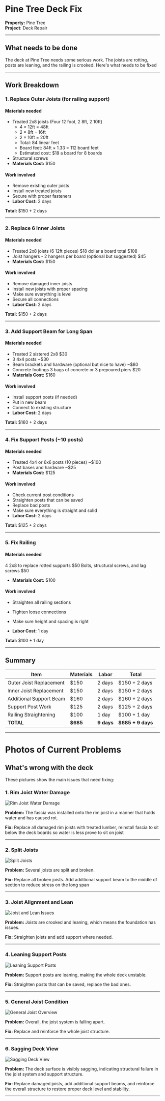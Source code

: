 # Pine Tree Deck Fix
**Property:** Pine Tree  
**Project:** Deck Repair  

---

## What needs to be done

The deck at Pine Tree needs some serious work. The joists are rotting, posts are leaning, and the railing is crooked. Here's what needs to be fixed

---

## Work Breakdown

### 1. Replace Outer Joists (for railing support)

#### Materials needed
- Treated 2x8 joists (Four 12 foot, 2 8ft, 2 10ft)
  - 4 × 12ft = 48ft
  - 2 × 8ft = 16ft  
  - 2 × 10ft = 20ft
  - Total: 84 linear feet
  - Board feet: 84ft × 1.33 = 112 board feet
  - Estimated cost: $18 a board for 8 boards
- Structural screws
- **Materials Cost:** $150

#### Work involved
- Remove existing outer joists
- Install new treated joists
- Secure with proper fasteners
- **Labor Cost:** 2 days

**Total:** $150 + 2 days

---

### 2. Replace 6 Inner Joists

#### Materials needed
- Treated 2x8 joists (6 12ft pieces) $18 dollar a board total $108
- Joist hangers - 2 hangers per board (optional but suggested) $45
- **Materials Cost:** $150

#### Work involved
- Remove damaged inner joists
- Install new joists with proper spacing
- Make sure everything is level
- Secure all connections
- **Labor Cost:** 2 days

**Total:** $150 + 2 days

---

### 3. Add Support Beam for Long Span

#### Materials needed
- Treated 2 sistered 2x8 $30
- 3 4x4 posts ~$30
- Beam brackets and hardware (optional but nice to have) ~$80
- Concrete footings 3 bags of concrete or 3 prepoured piers $20
- **Materials Cost:** $160

#### Work involved
- Install support posts (if needed)
- Put in new beam
- Connect to existing structure
- **Labor Cost:** 2 days

**Total:** $160 + 2 days

---

### 4. Fix Support Posts (~10 posts)

#### Materials needed
- Treated 4x4 or 6x6 posts (10 pieces) ~$100
- Post bases and hardware  ~$25
- **Materials Cost:** $125

#### Work involved
- Check current post conditions
- Straighten posts that can be saved
- Replace bad posts
- Make sure everything is straight and solid
- **Labor Cost:** 2 days

**Total:** $125 + 2 days

---

### 5. Fix Railing

#### Materials needed
 4 2x8 to replace rotted supports $50
 Bolts, structural screws, and lag screws $50
- **Materials Cost:** $100

#### Work involved
- Straighten all railing sections
- Tighten loose connections
- Make sure height and spacing is right

- **Labor Cost:** 1 day

**Total:** $100 + 1 day

---

## Summary

| Item | Materials | Labor | Total |
|------|-----------|-------|-------|
| Outer Joist Replacement | $150 | 2 days | $150 + 2 days |
| Inner Joist Replacement | $150 | 2 days | $150 + 2 days |
| Additional Support Beam | $160 | 2 days | $160 + 2 days |
| Support Post Work | $125 | 2 days | $125 + 2 days |
| Railing Straightening | $100 | 1 day | $100 + 1 day |
| **TOTAL** | **$685** | **9 days** | **$685 + 9 days** |

---

# Photos of Current Problems

## What's wrong with the deck

These pictures show the main issues that need fixing:

### 1. Rim Joist Water Damage
![Rim Joist Water Damage](RimJoistsWaterDamageCause.jpg)

**Problem:** The fascia was installed onto the rim joist in a manner that holds water and has caused rot.

**Fix:** Replace all damaged rim joists with treated lumber, reinstall fascia to sit below the deck boards so water is less prove to sit on joist

---

### 2. Split Joists
![Split Joists](SplitJoists.jpg)

**Problem:** Several joists are split and broken.

**Fix:** Replace all broken joists.  Add additional support beam to the middle of section to reduce stress on the long span

---

### 3. Joist Alignment and Lean
![Joist and Lean Issues](JoistsAndLean.jpg)

**Problem:** Joists are crooked and leaning, which means the foundation has issues.

**Fix:** Straighten joists and add support where needed.

---

### 4. Leaning Support Posts
![Leaning Support Posts](LeaningSuppports.jpg)

**Problem:** Support posts are leaning, making the whole deck unstable.

**Fix:** Straighten posts that can be saved, replace the bad ones.

---

### 5. General Joist Condition
![General Joist Overview](Joists.jpg)

**Problem:** Overall, the joist system is falling apart.

**Fix:** Replace and reinforce the whole joist structure.

---

### 6. Sagging Deck View
![Sagging Deck View](SaggingDeckTopView.jpg)

**Problem:** The deck surface is visibly sagging, indicating structural failure in the joist system and support structure.

**Fix:** Replace damaged joists, add additional support beams, and reinforce the overall structure to restore proper deck level and stability.

---

